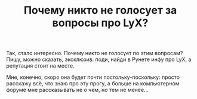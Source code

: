 ﻿---
title: "Почему никто не голосует за вопросы про LyX?"
se.owner.user_id: 327955
se.owner.display_name: "mathem"
se.owner.link: "https://ru.meta.stackoverflow.com/users/327955/mathem"
se.link: "https://ru.meta.stackoverflow.com/questions/9979/%d0%9f%d0%be%d1%87%d0%b5%d0%bc%d1%83-%d0%bd%d0%b8%d0%ba%d1%82%d0%be-%d0%bd%d0%b5-%d0%b3%d0%be%d0%bb%d0%be%d1%81%d1%83%d0%b5%d1%82-%d0%b7%d0%b0-%d0%b2%d0%be%d0%bf%d1%80%d0%be%d1%81%d1%8b-%d0%bf%d1%80%d0%be-lyx"
se.question_id: 9979
se.post_type: question
se.score: 1
---
<p>Так, стало интересно. Почему никто не голосует по этим вопросам? Пишу, можно сказать, эксклюзив: поди, найди в Рунете инфу про LyX, а репутация стоит на месте. </p>

<p>Мне, конечно, скоро она будет почти постольку-поскольку: просто расскажу всё, что знаю про эту прогу, а больше на компьютерном форуме мне рассказывать не о чем, но тем не менее...</p>
